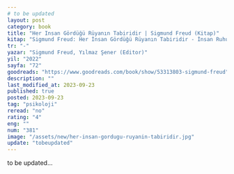 ```yaml
---
# to be updated
layout: post
category: book
title: "Her Insan Gördüğü Rüyanın Tabiridir | Sigmund Freud (Kitap)"
kitap: "Sigmund Freud: Her İnsan Gördüğü Rüyanın Tabiridir - İnsan Ruhuna Derin Bir Yolculuk"
tr: "-"
yazar: "Sigmund Freud, Yılmaz Şener (Editor)"
yil: "2022"
sayfa: "72"
goodreads: "https://www.goodreads.com/book/show/53313803-sigmund-freud"
description: ""
last_modified_at: 2023-09-23
published: true
posted: 2023-09-23
tag: "psikoloji"
reread: "no"
rating: "4"
eng: ""
num: "381"
image: "/assets/new/her-insan-gordugu-ruyanin-tabiridir.jpg"
update: "tobeupdated"
---
```


to be updated...
